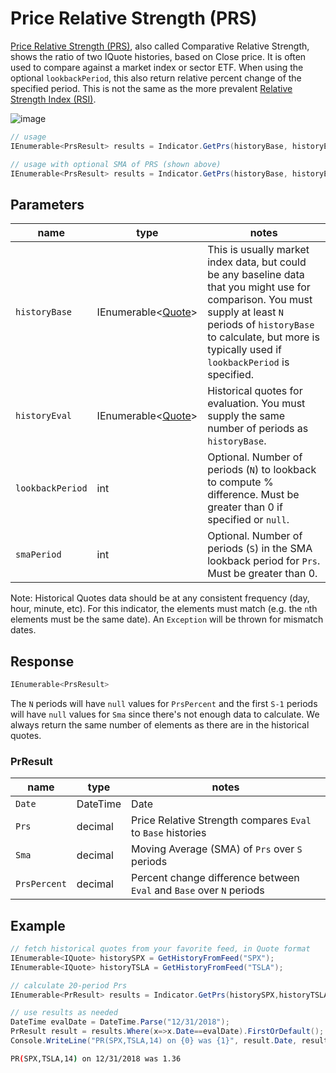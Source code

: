 ﻿# Price Relative Strength (PRS)

[Price Relative Strength (PRS)](https://en.wikipedia.org/wiki/Relative_strength), also called Comparative Relative Strength, shows the ratio of two IQuote histories, based on Close price.  It is often used to compare against a market index or sector ETF.  When using the optional `lookbackPeriod`, this also return relative percent change of the specified period.  This is not the same as the more prevalent [Relative Strength Index (RSI)](../Rsi/README.md).

![image](chart.png)

```csharp
// usage
IEnumerable<PrsResult> results = Indicator.GetPrs(historyBase, historyEval);  

// usage with optional SMA of PRS (shown above)
IEnumerable<PrsResult> results = Indicator.GetPrs(historyBase, historyEval, smaPeriod);  
```

## Parameters

| name | type | notes
| -- |-- |--
| `historyBase` | IEnumerable\<[Quote](../../docs/GUIDE.md#quote)\> | This is usually market index data, but could be any baseline data that you might use for comparison.  You must supply at least `N` periods of `historyBase` to calculate, but more is typically used if `lookbackPeriod` is specified.
| `historyEval` | IEnumerable\<[Quote](../../docs/GUIDE.md#quote)\> | Historical quotes for evaluation.  You must supply the same number of periods as `historyBase`.
| `lookbackPeriod` | int | Optional.  Number of periods (`N`) to lookback to compute % difference.  Must be greater than 0 if specified or `null`.
| `smaPeriod` | int | Optional.  Number of periods (`S`) in the SMA lookback period for `Prs`.  Must be greater than 0.

Note: Historical Quotes data should be at any consistent frequency (day, hour, minute, etc).  For this indicator, the elements must match (e.g. the `n`th elements must be the same date).  An `Exception` will be thrown for mismatch dates.

## Response

```csharp
IEnumerable<PrsResult>
```

The `N` periods will have `null` values for `PrsPercent` and the first `S-1` periods will have `null` values for `Sma` since there's not enough data to calculate.  We always return the same number of elements as there are in the historical quotes.

### PrResult

| name | type | notes
| -- |-- |--
| `Date` | DateTime | Date
| `Prs` | decimal | Price Relative Strength compares `Eval` to `Base` histories
| `Sma` | decimal | Moving Average (SMA) of `Prs` over `S` periods
| `PrsPercent` | decimal | Percent change difference between `Eval` and `Base` over `N` periods

## Example

```csharp
// fetch historical quotes from your favorite feed, in Quote format
IEnumerable<IQuote> historySPX = GetHistoryFromFeed("SPX");
IEnumerable<IQuote> historyTSLA = GetHistoryFromFeed("TSLA");

// calculate 20-period Prs
IEnumerable<PrResult> results = Indicator.GetPrs(historySPX,historyTSLA,14);

// use results as needed
DateTime evalDate = DateTime.Parse("12/31/2018");
PrResult result = results.Where(x=>x.Date==evalDate).FirstOrDefault();
Console.WriteLine("PR(SPX,TSLA,14) on {0} was {1}", result.Date, result.PriceRatio);
```

```bash
PR(SPX,TSLA,14) on 12/31/2018 was 1.36
```
